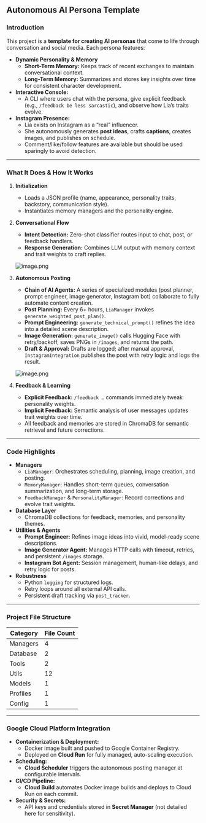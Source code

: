 ## Autonomous AI Persona Template

### Introduction

This project is a **template for creating AI personas** that come to life through conversation and social media. Each persona features:

- **Dynamic Personality & Memory**
    - **Short-Term Memory:** Keeps track of recent exchanges to maintain conversational context.
    - **Long-Term Memory:** Summarizes and stores key insights over time for consistent character development.
- **Interactive Console:**
    - A CLI where users chat with the persona, give explicit feedback (e.g., `/feedback be less sarcastic`), and observe how Lia’s traits evolve.
- **Instagram Presence:**
    - Lia exists on Instagram as a “real” influencer.
    - She autonomously generates **post ideas**, crafts **captions**, creates images, and publishes on schedule.
    - Comment/like/follow features are available but should be used sparingly to avoid detection.

---

### What It Does & How It Works

1. **Initialization**
    - Loads a JSON profile (name, appearance, personality traits, backstory, communication style).
    - Instantiates memory managers and the personality engine.
2. **Conversational Flow**
    - **Intent Detection:** Zero-shot classifier routes input to chat, post, or feedback handlers.
    - **Response Generation:** Combines LLM output with memory context and trait weights to craft replies.
    
    ![image.png](attachment:ff8b4a90-b230-4ade-9de5-5852e84d37a0:image.png)
    
3. **Autonomous Posting**
    - **Chain of AI Agents:** A series of specialized modules (post planner, prompt engineer, image generator, Instagram bot) collaborate to fully automate content creation.
    - **Post Planning:** Every 6+ hours, `LiaManager` invokes `generate_weighted_post_plan()`.
    - **Prompt Engineering:** `generate_technical_prompt()` refines the idea into a detailed scene description.
    - **Image Generation:** `generate_image()` calls Hugging Face with retry/backoff, saves PNGs in `/images`, and returns the path.
    - **Draft & Approval:** Drafts are logged; after manual approval, `InstagramIntegration` publishes the post with retry logic and logs the result.
    
    ![image.png](attachment:6ce797a2-ddc3-4bc3-9863-e887e8edf900:image.png)
    
4. **Feedback & Learning**
    - **Explicit Feedback:** `/feedback …` commands immediately tweak personality weights.
    - **Implicit Feedback:** Semantic analysis of user messages updates trait weights over time.
    - All feedback and memories are stored in ChromaDB for semantic retrieval and future corrections.

---

### Code Highlights

- **Managers**
    - `LiaManager`: Orchestrates scheduling, planning, image creation, and posting.
    - `MemoryManager`: Handles short-term queues, conversation summarization, and long-term storage.
    - `FeedbackManager` & `PersonalityManager`: Record corrections and evolve trait weights.
- **Database Layer**
    - ChromaDB collections for feedback, memories, and personality themes.
- **Utilities & Agents**
    - **Prompt Engineer:** Refines image ideas into vivid, model-ready scene descriptions.
    - **Image Generator Agent:** Manages HTTP calls with timeout, retries, and persistent `/images` storage.
    - **Instagram Bot Agent:** Session management, human-like delays, and retry logic for posts.
- **Robustness**
    - Python `logging` for structured logs.
    - Retry loops around all external API calls.
    - Persistent draft tracking via `post_tracker`.

---

### Project File Structure

| **Category** | **File Count** |
| --- | --- |
| Managers | 4 |
| Database | 2 |
| Tools | 2 |
| Utils | 12 |
| Models | 1 |
| Profiles | 1 |
| Config | 1 |

---

### Google Cloud Platform Integration

- **Containerization & Deployment:**
    - Docker image built and pushed to Google Container Registry.
    - Deployed on **Cloud Run** for fully managed, auto-scaling execution.
- **Scheduling:**
    - **Cloud Scheduler** triggers the autonomous posting manager at configurable intervals.
- **CI/CD Pipeline:**
    - **Cloud Build** automates Docker image builds and deploys to Cloud Run on each commit.
- **Security & Secrets:**
    - API keys and credentials stored in **Secret Manager** (not detailed here for sensitivity).

